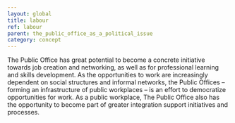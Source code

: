 ```yaml
---
layout: global
title: labour
ref: labour
parent: the_public_office_as_a_political_issue
category: concept
---
```


The Public Office has great potential to become a concrete initiative towards job creation and networking, as well as for professional learning and skills development. As the opportunities to work are increasingly dependent on social structures and informal networks, the Public Offices – forming an infrastructure of public workplaces – is an effort to democratize opportunities for work. As a public workplace, The Public Office also has the opportunity to become part of greater integration support initiatives and processes.